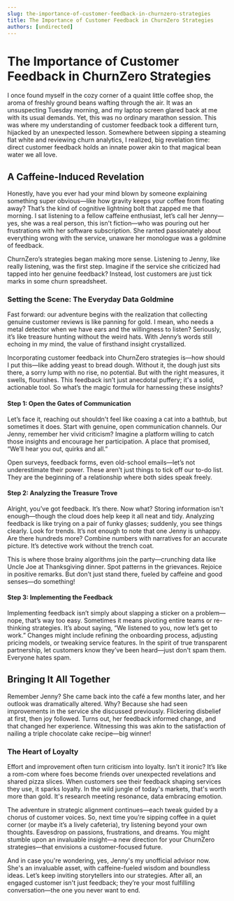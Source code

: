 ```yaml
---
slug: the-importance-of-customer-feedback-in-churnzero-strategies
title: The Importance of Customer Feedback in ChurnZero Strategies
authors: [undirected]
---
```



# The Importance of Customer Feedback in ChurnZero Strategies

I once found myself in the cozy corner of a quaint little coffee shop, the aroma of freshly ground beans wafting through the air. It was an unsuspecting Tuesday morning, and my laptop screen glared back at me with its usual demands. Yet, this was no ordinary marathon session. This was where my understanding of customer feedback took a different turn, hijacked by an unexpected lesson. Somewhere between sipping a steaming flat white and reviewing churn analytics, I realized, big revelation time: direct customer feedback holds an innate power akin to that magical bean water we all love.

## A Caffeine-Induced Revelation

Honestly, have you ever had your mind blown by someone explaining something super obvious—like how gravity keeps your coffee from floating away? That’s the kind of cognitive lightning bolt that zapped me that morning. I sat listening to a fellow caffeine enthusiast, let’s call her Jenny—yes, she was a real person, this isn't fiction—who was pouring out her frustrations with her software subscription. She ranted passionately about everything wrong with the service, unaware her monologue was a goldmine of feedback.

ChurnZero’s strategies began making more sense. Listening to Jenny, like really listening, was the first step. Imagine if the service she criticized had tapped into her genuine feedback? Instead, lost customers are just tick marks in some churn spreadsheet.

### Setting the Scene: The Everyday Data Goldmine

Fast forward: our adventure begins with the realization that collecting genuine customer reviews is like panning for gold. I mean, who needs a metal detector when we have ears and the willingness to listen? Seriously, it’s like treasure hunting without the weird hats. With Jenny’s words still echoing in my mind, the value of firsthand insight crystallized.

Incorporating customer feedback into ChurnZero strategies is—how should I put this—like adding yeast to bread dough. Without it, the dough just sits there, a sorry lump with no rise, no potential. But with the right measures, it swells, flourishes. This feedback isn’t just anecdotal puffery; it's a solid, actionable tool. So what’s the magic formula for harnessing these insights?

#### Step 1: Open the Gates of Communication

Let’s face it, reaching out shouldn't feel like coaxing a cat into a bathtub, but sometimes it does. Start with genuine, open communication channels. Our Jenny, remember her vivid criticism? Imagine a platform willing to catch those insights and encourage her participation. A place that promised, “We’ll hear you out, quirks and all.”

Open surveys, feedback forms, even old-school emails—let’s not underestimate their power. These aren’t just things to tick off our to-do list. They are the beginning of a relationship where both sides speak freely.

#### Step 2: Analyzing the Treasure Trove

Alright, you’ve got feedback. It’s there. Now what? Storing information isn't enough—though the cloud does help keep it all neat and tidy. Analyzing feedback is like trying on a pair of funky glasses; suddenly, you see things clearly. Look for trends. It’s not enough to note that one Jenny is unhappy. Are there hundreds more? Combine numbers with narratives for an accurate picture. It’s detective work without the trench coat.

This is where those brainy algorithms join the party—crunching data like Uncle Joe at Thanksgiving dinner. Spot patterns in the grievances. Rejoice in positive remarks. But don’t just stand there, fueled by caffeine and good senses—do something!

#### Step 3: Implementing the Feedback

Implementing feedback isn’t simply about slapping a sticker on a problem—nope, that’s way too easy. Sometimes it means pivoting entire teams or re-thinking strategies. It’s about saying, “We listened to you, now let’s get to work.” Changes might include refining the onboarding process, adjusting pricing models, or tweaking service features. In the spirit of true transparent partnership, let customers know they’ve been heard—just don't spam them. Everyone hates spam.

## Bringing It All Together

Remember Jenny? She came back into the café a few months later, and her outlook was dramatically altered. Why? Because she had seen improvements in the service she discussed previously. Flickering disbelief at first, then joy followed. Turns out, her feedback informed change, and that changed her experience. Witnessing this was akin to the satisfaction of nailing a triple chocolate cake recipe—big winner!

### The Heart of Loyalty

Effort and improvement often turn criticism into loyalty. Isn’t it ironic? It’s like a rom-com where foes become friends over unexpected revelations and shared pizza slices. When customers see their feedback shaping services they use, it sparks loyalty. In the wild jungle of today's markets, that's worth more than gold. It's research meeting resonance, data embracing emotion.

The adventure in strategic alignment continues—each tweak guided by a chorus of customer voices. So, next time you’re sipping coffee in a quiet corner (or maybe it’s a lively cafeteria), try listening beyond your own thoughts. Eavesdrop on passions, frustrations, and dreams. You might stumble upon an invaluable insight—a new direction for your ChurnZero strategies—that envisions a customer-focused future.

And in case you're wondering, yes, Jenny's my unofficial advisor now. She's an invaluable asset, with caffeine-fueled wisdom and boundless ideas. Let’s keep inviting storytellers into our strategies. After all, an engaged customer isn't just feedback; they’re your most fulfilling conversation—the one you never want to end.